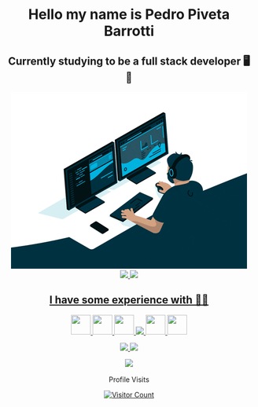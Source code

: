 <div align="center">
  
# Hello my name is Pedro Piveta Barrotti 

## Currently studying to be a full stack developer 🖥️ 🚀

<img src="/giphy.gif">

<div>
  <a href="https://github.com/PedroPiveta">
  <img height="150em" src="https://github-readme-stats.vercel.app/api?username=PedroPiveta&show_icons=true&theme=codeSTACKr&include_all_commits=true&count_private=true"/> 
  <img height="150em" src="https://github-readme-stats.vercel.app/api/top-langs/?username=PedroPiveta&layout=compact&langs_count=7&theme=codeSTACKr"/>  
</div>

## I have some experience with 👨‍💻

<img width="40" height="40" src="https://cdn.jsdelivr.net/gh/devicons/devicon/icons/html5/html5-plain-wordmark.svg" /> <img width="40" height="40" src="https://cdn.jsdelivr.net/gh/devicons/devicon/icons/css3/css3-plain-wordmark.svg" /> <img src="https://cdn.jsdelivr.net/gh/devicons/devicon/icons/javascript/javascript-original.svg" width="40" height="40" /> <img width="40" src="https://cdn.jsdelivr.net/gh/devicons/devicon/icons/react/react-original.svg" /> <img  width="40" height="40" src="https://cdn.jsdelivr.net/gh/devicons/devicon/icons/python/python-original.svg" /> <img width="40"   height="40" src="https://cdn.jsdelivr.net/gh/devicons/devicon/icons/arduino/arduino-original.svg" />

<img width="40" src="https://cdn.jsdelivr.net/gh/devicons/devicon/icons/ubuntu/ubuntu-plain.svg" />
<img width="40" src="https://cdn.jsdelivr.net/gh/devicons/devicon/icons/windows8/windows8-original.svg" />
          
[<img src = "https://img.shields.io/badge/instagram-%23E4405F.svg?&style=for-the-badge&logo=instagram&logoColor=white">](https://www.instagram.com/pivetapedro/) 
<!--
**PedroPiveta/PedroPiveta** is a ✨ _special_ ✨ repository because its `README.md` (this file) appears on your GitHub profile.
-->
<!-- ![Snake animation](https://github.com/PedroPiveta/PedroPiveta/blob/output/github-contribution-grid-snake.svg) -->

</div>  
  
<p align='center'>Profile Visits<p>
<p align='center'><a href='https://github.com/PedroPiveta'><img src='https://profile-counter.glitch.me/PedroPiveta/count.svg' alt='Visitor Count'></a></p>
